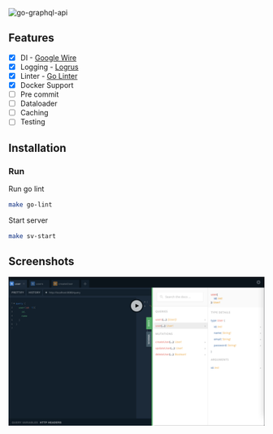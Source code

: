 ![go-graphql-api](https://socialify.git.ci/hephhay/go-graphql-api/image?description=1&language=1&name=1&pattern=Circuit%20Board&theme=Light)

## Features

- [x] DI - [Google Wire](https://github.com/google/wire)
- [x] Logging - [Logrus](https://github.com/Sirupsen/logrus)
- [x] Linter - [Go Linter](https://github.com/golangci/golangci-lint)
- [x] Docker Support
- [ ] Pre commit
- [ ] Dataloader
- [ ] Caching
- [ ] Testing

## Installation

### Run

Run go lint

```bash
make go-lint
```

Start server

```bash
make sv-start
```

## Screenshots

![demo](demo.png)
